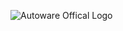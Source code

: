 ![Autoware Offical Logo](https://github.com/CPFL/Autoware/raw/master/docs/images/autoware_logo_1.png?height=54&width=320)